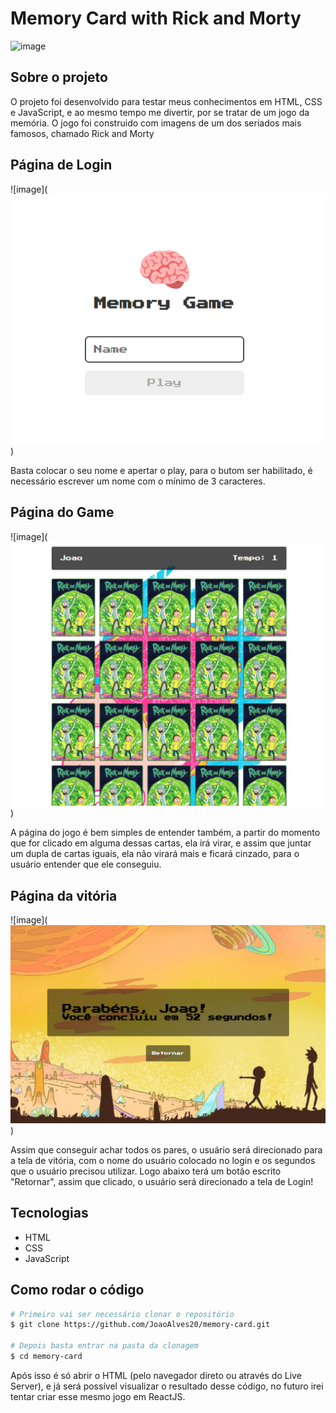 # Memory Card with Rick and Morty

![image](https://github.com/manualdodev/memory-game/blob/main/images/logo.png?raw=true)

## Sobre o projeto

O projeto foi desenvolvido para testar meus conhecimentos em HTML, CSS e JavaScript, e ao mesmo tempo me divertir, por se tratar de um jogo da memória. O jogo foi construido com imagens de um dos seriados mais famosos, chamado Rick and Morty

## Página de Login

![image](![alt text](image.png))

Basta colocar o seu nome e apertar o play, para o butom ser habilitado, é necessário escrever um nome com o mínimo de 3 caracteres.

## Página do Game

![image](![alt text](image-1.png))

A página do jogo é bem simples de entender também, a partir do momento que for clicado em alguma dessas cartas, ela irá virar, e assim que juntar um dupla de cartas iguais, ela não virará mais e ficará cinzado, para o usuário entender que ele conseguiu.

## Página da vitória

![image](![alt text](image-2.png))

Assim que conseguir achar todos os pares, o usuário será direcionado para a tela de vitória, com o nome do usuário colocado no login e os segundos que o usuário precisou utilizar. Logo abaixo terá um botão escrito "Retornar", assim que clicado, o usuário será direcionado a tela de Login!

## Tecnologias

- HTML
- CSS
- JavaScript

## Como rodar o código

```bash
# Primeiro vai ser necessário clonar o repositório
$ git clone https://github.com/JoaoAlves20/memory-card.git

# Depois basta entrar na pasta da clonagem
$ cd memory-card
```

Após isso é só abrir o HTML (pelo navegador direto ou através do Live Server), e já será possível visualizar o resultado desse código, no futuro irei tentar criar esse mesmo jogo em ReactJS.